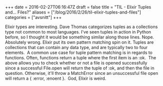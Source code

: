 +++
date = 2016-02-27T06:16:47Z
draft = false
title = "TIL - Elixir Tuples and... Files?"
aliases = ["/blog/2016/2/26/til-elixir-tuples-and-files"]
categories = ["avsnitt"]
+++

Elixir types are interesting. Dave Thomas categorizes tuples as a collections type not common to most languages. I've seen tuples in action in Python before, so I thought it would be something similar along those lines.
Nope. Absolutely wrong. Elixir put its own pattern matching spin on it. Tuples are collections that can contain any data type, and are typically two to four elements.&nbsp;
A common use case for tuple pattern matching is in regards to functions. Often, functions return a tuple where the first item is an :ok.&nbsp;
The above allows you to check whether or not a file is opened successfully since a successful File.open will return the tuple of :ok, and then the file in question. Otherwise, it'll throw a MatchError since an unsuccessful file open will return a { :error, :enoent }.&nbsp;
God, Elixir is weird.

